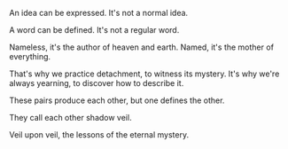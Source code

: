 An idea can be expressed.
It's not a normal idea.

A word can be defined.
It's not a regular word.

Nameless, it's the author of heaven and earth.
Named, it's the mother of everything.

That's why we practice detachment, to witness its mystery.
It's why we're always yearning, to discover how to describe it.

These pairs produce each other,
but one defines the other.

They call each other shadow veil.

Veil upon veil,
the lessons of the eternal mystery.
